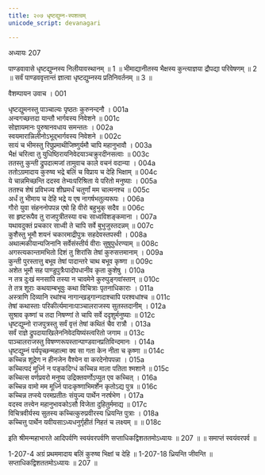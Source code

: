 ```yaml
---
title: २०७ धृष्टद्युम्न-स्पशत्वम्
unicode_script: devanagari

---
```



अध्यायः 207

पाण्डवावासे धृष्टद्युम्नस्य निलीयावस्थानम् ॥ 1 ॥ भीमाद्यानीतस्य भैक्षस्य कुन्त्याज्ञया द्रौपद्या परिवेषणम् ॥ 2 ॥ सर्वं पाण्डववृत्तान्तं ज्ञात्वा धृष्टद्युम्नस्य प्रतिनिवर्तनम् ॥ 3 ॥

वैशम्पायन उवाच ।	001  

धृष्टद्युमनस्तु पाञ्चाल्यः पृष्ठतः कुरुनन्दनौ ।	001a  
अन्वगच्छत्तदा यान्तौ भार्गवस्य निवेशने ॥	001c  
सोज्ञायमानः पुरुषानवधाय समन्ततः ।	002a  
स्वयमारान्निलीनोऽभूद्भार्गवस्य निवेशने ॥	002c  
सायं च भीमस्तु रिपुप्रमाथीजिष्णुर्यमौ चापि महानुभावौ ।	003a  
भैक्षं चरित्वा तु युधिष्ठिरायनिवेदयाञ्चक्रुरदीनसत्वाः ॥	003c  
ततस्तु कुन्ती द्रुपदात्मजां तामुवाच काले वचनं वदान्या ।	004a  
ततोऽग्रमादाय कुरुष्व भद्रे बलिं च विप्राय च देहि भिक्षाम् ॥	004c  
ये चान्नमिच्छन्ति ददस्व तेभ्यःपरिश्रिता ये परितो मनुष्याः ।	005a  
ततश्च शेषं प्रविभज्य शीघ्रमर्धं चतुर्णां मम चात्मनश्च ॥	005c  
अर्धं तु भीमाय च देहि भद्रे य एष नागर्षभतुल्यरूपः ।	006a  
गौरो युवा संहननोपपन्न एषो हि वीरो बहुभुक् सदैव ॥	006c  
सा हृष्टरूपैव तु राजपुत्रीतस्या वचः साध्वविशङ्कमाना ।	007a  
यथावदुक्तं प्रचकार साध्वी ते चापि सर्वे बुभुजुस्तदन्नम् ॥	007c  
कुशैस्तु भूमौ शयनं चकारमाद्रीपुत्रः सहदेवस्तपस्वी ।	008a  
अथात्मकीयान्यजिनानि सर्वेसंस्तीर्य वीराः सुषुपुर्धरण्याम् ॥	008c  
अगस्त्यकान्तामभितो दिशं तु शिरांसि तेषां कुरुसत्तमानाम् ।	009a  
कुन्ती पुरस्तात्तु बभूव तेषां पादान्तरे चाथ बभूव कृष्णा ॥	009c  
अशेत भूमौ सह पाण्डुपुत्रैःपादोपधानीव कृता कुशेषु ।	010a  
न तत्र दुःखं मनसापि तस्या न चावमेने कुरुपुङ्गवांस्तान् ॥	010c  
ते तत्र शूराः कथयाम्बभूवुः कथा विचित्राः पृतनाधिकाराः ।	011a  
अस्त्राणि दिव्यानि रथांश्च नागान्खड्गान्गदाश्चापि परश्वधांश्च ॥	011c  
तेषां कथास्ताः परिकीर्त्यमानाःपाञ्चालराजस्य सुतस्तदानीम् ।	012a  
सुश्राव कृष्णां च तदा निषण्णां ते चापि सर्वे ददृशुर्मनुष्याः ॥	012c  
धृष्टद्युम्नो राजपुत्रस्तु सर्वं वृत्तं तेषां कथितं चैव रात्रौ ।	013a  
सर्वं राज्ञे द्रुपदायाखिलेननिवेदयिष्यंस्त्वरितो जगाम ॥	013c  
पाञ्चालराजस्तु विषण्णरूपस्तान्पाण्डवानप्रतिविन्दमानः ।	014a  
धृष्टद्युम्नं पर्यपृच्छन्महात्मा क्व सा गता केन नीता च कृष्णा ॥	014c  
कच्चिन्न शूद्रेण न हीनजेन वैश्येन वा करदेनोपपन्ना ।	015a  
कच्चित्पदं मूर्ध्नि न पङ्कदिग्धं कच्चिन्न माला पतिता श्मशाने ॥	015c  
कच्चित्स वर्णप्रवरो मनुष्य उद्रिक्तवर्णोऽप्युत एव कच्चित् ।	016a  
कच्चिन्न वामो मम मूर्ध्नि पादःकृष्णाभिमर्शेन कृतोऽद्य पुत्र ॥	016c  
कच्चिन्न तप्स्ये परमप्रतीतः संयुज्य पार्थेन नरर्षभेण ।	017a  
वदस्व तत्त्वेन महानुभावकोऽसौ विजेता दुहितुर्ममाद्य ॥	017c  
विचित्रवीर्यस्य सुतस्य कच्चित्कुरुप्रवीरस्य ध्रियन्ति पुत्राः ।	018a  
कच्चित्तु पार्थेन यवीयसाऽध्यधनुर्गृहीतं निहतं च लक्ष्यम् ॥ ॥	018c  

इति श्रीमन्महाभारते आदिपर्वणि स्वयंवरपर्वणि सप्ताधिकद्विशततमोऽध्यायः ॥ 207 ॥ ॥ समाप्तं स्वयंवरपर्व ॥

1-207-4 अग्रं प्रथममादाय बलिं कुरुष्व भिक्षां च देहि ॥ 1-207-18 ध्रियन्ति जीवन्ति ॥ सप्ताधिकद्विशततमोऽध्यायः ॥ 207 ॥